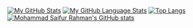 [![My GitHub Stats](https://github-readme-stats.vercel.app/api/?username=zaydaanjahangir&count_private=true&theme=tokyonight&showicons=true)]()
[![My GitHub Language Stats](https://github-readme-stats.vercel.app/api/top-langs/?username=zaydaanjahangir&langs_count=5&theme=tokyonight)]()
[![Top Langs](https://github-readme-stats-git-masterrstaa-rickstaa.vercel.app/api/top-langs/?username=zaydaanjahangir)](https://github.com/anuraghazra/github-readme-stats)
[![Mohammad Saifur Rahman's GitHub stats](https://github-readme-stats.vercel.app/api/top-langs?username=zaydaanjahangir&hide=html,scss,stylus,blade,jupyter%20notebook,python,css,shell,batchfile,dockerfile,typescript&theme=algolia&show_icons=true)](https://github.com/saifurrahman1193)
